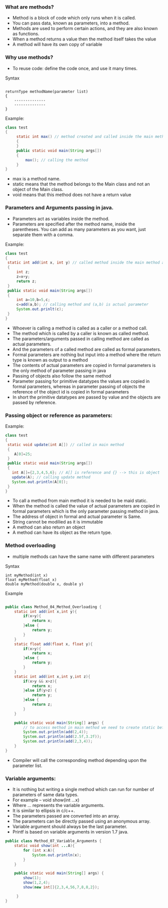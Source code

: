 ### What are methods?

* Method is a block of code which only runs when it is called.
* You can pass data, known as parameters, into a method.
* Methods are used to perform certain actions, and they are also known as functions.
* When	a	method	returns	a	value	then	the	method	itself	takes	the
  value
* A	method	will have its own copy of variable

### Why use methods? 
* To reuse code: define the code once, and use it many times.

Syntax
```

returnType methodName(parameter	list)
{	
    --------------	
	--------------	
}	
```
Example:
```java
class test
{
     static int max() // method created and called inside the main method
     {
     }
     public static void main(String args[])
     {
         max(); // calling the method
     }
}
```
* max is a method name.
* static means that the method belongs to the Main class and not an object of the Main class.
* void means that this method does not have a return value

### Parameters and Arguments passing in java.

* Parameters act as variables inside the method.
* Parameters are specified after the method name, inside the parentheses. You can add as many parameters as you want, just separate them with a comma.

Example:
```java
class test
{
 static int add(int x, int y) // called method inside the main method and (x,y) are formal parameter
 {
     int z;
     z=x+y;
     return z;
 }
 public static void main(String args[])
 {
     int a=10,b=5,c;
     c=add(a,b); // calling method and (a,b) is actual parameter
     System.out.prinlt(c);
 }
}
```
* Whoever is	calling	a	method	is	called	as	a	caller	or	a	method	call.
* The	method	which	is	called	by	a	caller	is	known	as	called	method.	
* The	parameters/arguments	passed	in	calling	method	are	called	as
  actual	parameters.	
* And	the	parameters	of	a	called	method	are	called	as	formal
  parameters.	
* Formal	parameters	are	nothing	but	input	into	a	method	where	the
  return	type	is	known	as	output	to	a	method
* The	contents	of	actual	parameters	are	copied	in	formal	parameters	is
  the	only	method	of	parameter	passing	in	java
* Passing	of	objects	also	follow	the	same	method
* Parameter	passing	for	primitive	datatypes	the	values	are	copied	in
  formal	parameters,	whereas	in	parameter	passing	of	objects	the
  reference	of	the	object	id	is	copied	in	formal	parameters
* In	short	the	primitive	datatypes	are	passed	by	value	and	the	objects
  are	passed	by	reference.	

### Passing object or reference as parameters:

Example:
```java
class test
{
 static void update(int A[]) // called in main method
 {
    A[0]=25;
 }
 public static void main(String args[])
 {
   int A[]={2,3,4,5,6}; // A[] is reference and {} --> this is object
   update(A); // calling update method
   System.out.println(A[0]);
 }
}
```
* To	call	a	method	from	main	method	it	is	needed	to	be	maid	static.	
* When	the	method	is	called	the	value	of	actual	parameters	are	copied
  in	formal	parameters	which	is	the	only	parameter	passing	method	in
  java.	
* The	address	of	object	in	formal	and	actual	parameter	is	Same.
* String	cannot	be	modiIied	as	it	is	immutable
* A	method	can	also	return	an	object
* A	method	can	have	its	object	as	the	return	type.	

### Method overloading
* multiple methods can have the same name with different parameters

Syntax
```
int myMethod(int x)
float myMethod(float x)
double myMethod(double x, double y)
```
Example
```java

public class Method_04_Method_Overloading {
    static int add(int x,int y){
        if(x>y){
            return x;
        }else {
            return y;
        }
    }
    static float add(float x, float y){
        if(x>y){
            return x;
        }else {
            return y;
        }
    }
    static int add(int x,int y,int z){
        if(x>y && x>z){
            return x;
        }else if(y>z) {
            return y;
        }else {
            return z;
        }
    }

    public static void main(String[] args) {
        // to access method in main method we need to create static before the methods.
        System.out.println(add(2,4));
        System.out.println(add(2.5f,3.2f));
        System.out.println(add(2,3,4));
    }
}

```
* Compiler	will	call	the	corresponding	method	depending	upon	the
  parameter	list.	

### Variable arguments:
* It	is	nothing	but	writing	a	single	method	which	can	run	for	number	of
parameters	of	same	data	types.
* For	example	–	void	show(int	…x)		
* Where	…	represents	the	variable	arguments.
* It	is	similar	to	ellipsis	in	c/c++.
* The	parameters	passed	are	converted	into	an	array.
* The	parameters	can	be	directly	passed	using	an	anonymous	array.
* Variable	argument	should	always	be	the	last	parameter.
* Printf	is	based	on	variable	arguments	in	version	1.7	java.	

```java
public class Method_07_Variable_Arguments {
    static void show(int ...A){
        for (int x:A){
            System.out.println(x);
        }
    }

    public static void main(String[] args) {
        show(1);
        show(1,2,4);
        show(new int[]{2,3,4,56,7,8,8,2});

     }
}
```